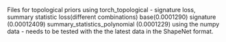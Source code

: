 Files for topological priors using torch_topological - signature loss, summary statistic loss(different combinations)
base(0.0001290)  signature (0.00012409)   summary_statistics_polynomial (0.0001229) 
using the numpy data - needs to be tested with the the latest data in the ShapeNet format.
